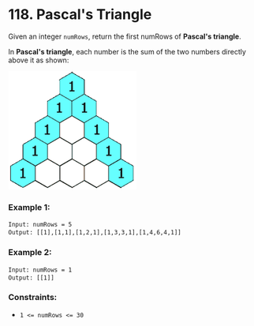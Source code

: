 # 118. Pascal's Triangle

Given an integer `numRows`, return the first numRows of **Pascal's triangle**.

In **Pascal's triangle**, each number is the sum of the two numbers directly above it as shown:

![image](PascalTriangleAnimated2.gif)

### Example 1:

```text
Input: numRows = 5
Output: [[1],[1,1],[1,2,1],[1,3,3,1],[1,4,6,4,1]]
```

### Example 2:

```text
Input: numRows = 1
Output: [[1]]
```

### Constraints:

- `1 <= numRows <= 30`
